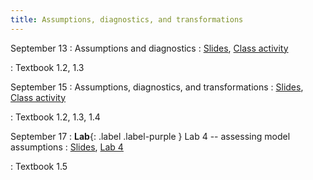 ```yaml
---
title: Assumptions, diagnostics, and transformations
---
```


September 13
: Assumptions and diagnostics
  : [Slides](https://sta112-f21.github.io/slides/lecture_10.html), [Class activity](https://sta112-f21.github.io/class_activities/ca_lecture_10.html)
  
: Textbook 1.2, 1.3

September 15
: Assumptions, diagnostics, and transformations
  : [Slides](https://sta112-f21.github.io/slides/lecture_11.html), [Class activity](https://sta112-f21.github.io/class_activities/ca_lecture_11.html)
  
: Textbook 1.2, 1.3, 1.4

September 17
: **Lab**{: .label .label-purple } Lab 4 -- assessing model assumptions
  : [Slides](https://sta112-f21.github.io/slides/lecture_12.html), [Lab 4](https://sta112-f21.github.io/labs/lab_4.html)
  
: Textbook 1.5
